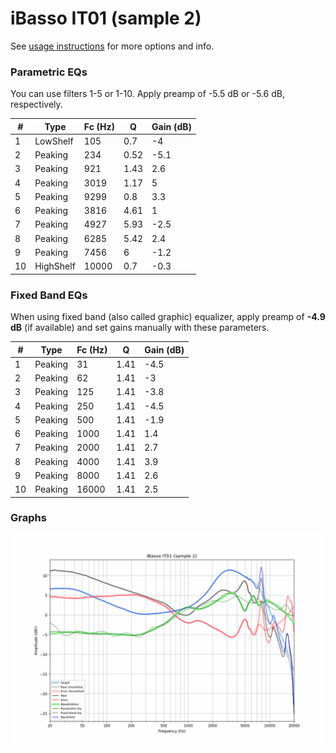 # iBasso IT01 (sample 2)
See [usage instructions](https://github.com/jaakkopasanen/AutoEq#usage) for more options and info.

### Parametric EQs
You can use filters 1-5 or 1-10. Apply preamp of -5.5 dB or -5.6 dB, respectively.

|   # | Type      |   Fc (Hz) |    Q |   Gain (dB) |
|-----|-----------|-----------|------|-------------|
|   1 | LowShelf  |       105 | 0.7  |        -4   |
|   2 | Peaking   |       234 | 0.52 |        -5.1 |
|   3 | Peaking   |       921 | 1.43 |         2.6 |
|   4 | Peaking   |      3019 | 1.17 |         5   |
|   5 | Peaking   |      9299 | 0.8  |         3.3 |
|   6 | Peaking   |      3816 | 4.61 |         1   |
|   7 | Peaking   |      4927 | 5.93 |        -2.5 |
|   8 | Peaking   |      6285 | 5.42 |         2.4 |
|   9 | Peaking   |      7456 | 6    |        -1.2 |
|  10 | HighShelf |     10000 | 0.7  |        -0.3 |

### Fixed Band EQs
When using fixed band (also called graphic) equalizer, apply preamp of **-4.9 dB** (if available) and set gains manually with these parameters.

|   # | Type    |   Fc (Hz) |    Q |   Gain (dB) |
|-----|---------|-----------|------|-------------|
|   1 | Peaking |        31 | 1.41 |        -4.5 |
|   2 | Peaking |        62 | 1.41 |        -3   |
|   3 | Peaking |       125 | 1.41 |        -3.8 |
|   4 | Peaking |       250 | 1.41 |        -4.5 |
|   5 | Peaking |       500 | 1.41 |        -1.9 |
|   6 | Peaking |      1000 | 1.41 |         1.4 |
|   7 | Peaking |      2000 | 1.41 |         2.7 |
|   8 | Peaking |      4000 | 1.41 |         3.9 |
|   9 | Peaking |      8000 | 1.41 |         2.6 |
|  10 | Peaking |     16000 | 1.41 |         2.5 |

### Graphs
![](./iBasso%20IT01%20(sample%202).png)
